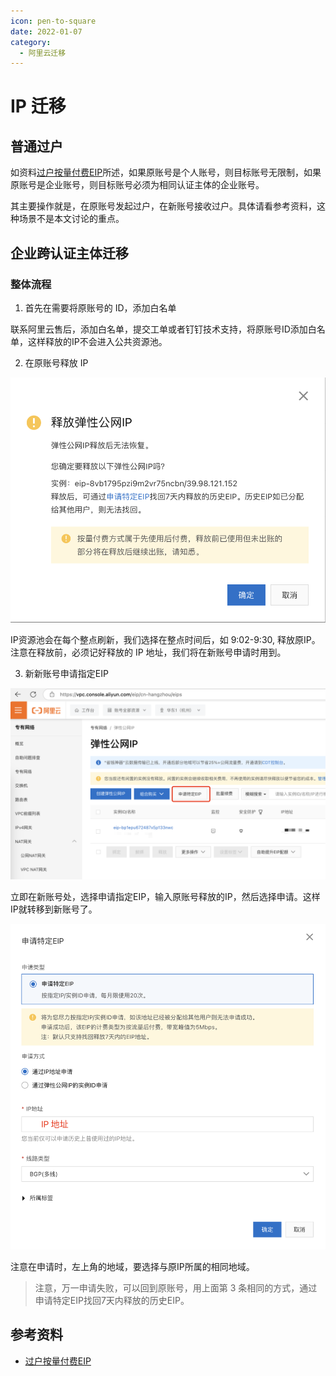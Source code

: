 ```yaml
---
icon: pen-to-square
date: 2022-01-07
category:
  - 阿里云迁移
---
```


# IP 迁移

## 普通过户

如资料[过户按量付费EIP](https://help.aliyun.com/zh/eip/transfer-pay-as-you-go-eip)所述，如果原账号是个人账号，则目标账号无限制，如果原账号是企业账号，则目标账号必须为相同认证主体的企业账号。

其主要操作就是，在原账号发起过户，在新账号接收过户。具体请看参考资料，这种场景不是本文讨论的重点。

## 企业跨认证主体迁移

### 整体流程

1. 首先在需要将原账号的 ID，添加白名单

联系阿里云售后，添加白名单，提交工单或者钉钉技术支持，将原账号ID添加白名单，这样释放的IP不会进入公共资源池。

2. 在原账号释放 IP

![alt text](3.image-4.png)

IP资源池会在每个整点刷新，我们选择在整点时间后，如 9:02-9:30, 释放原IP。注意在释放前，必须记好释放的 IP 地址，我们将在新账号申请时用到。

3. 新新账号申请指定EIP

![alt text](3.image-5.png)

立即在新账号处，选择申请指定EIP，输入原账号释放的IP，然后选择申请。这样IP就转移到新账号了。


![alt text](3.image-6.png)

注意在申请时，左上角的地域，要选择与原IP所属的相同地域。

> 注意，万一申请失败，可以回到原账号，用上面第 3 条相同的方式，通过申请特定EIP找回7天内释放的历史EIP。


## 参考资料

- [过户按量付费EIP](https://help.aliyun.com/zh/eip/transfer-pay-as-you-go-eip)